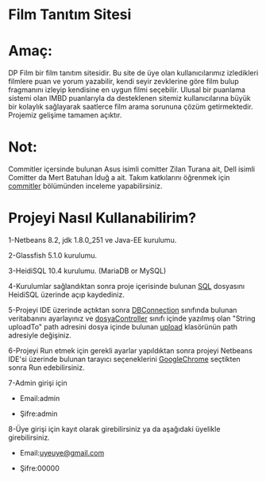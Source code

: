 # Film Tanıtım Sitesi

# Amaç:

DP Film bir film tanıtım sitesidir. Bu site de üye olan kullanıcılarımız izledikleri filmlere puan ve yorum yazabilir, kendi seyir zevklerine göre film bulup fragmanını izleyip kendisine en uygun filmi seçebilir. Ulusal bir puanlama sistemi olan IMBD puanlarıyla da desteklenen sitemiz kullanıcılarına büyük bir kolaylık sağlayarak saatlerce film arama sorununa çözüm getirmektedir. Projemiz gelişime tamamen açıktır.

# Not:

Commitler içersinde bulunan Asus isimli comitter Zilan Turana ait, Dell isimli Comitter da Mert Batuhan İduğ a ait. Takım katkılarını öğrenmek için [commitler](https://github.com/mbatuhanidug/filmSitesi/commits/master) bölümünden inceleme yapabilirsiniz.

# Projeyi Nasıl Kullanabilirim?

1-Netbeans 8.2, jdk 1.8.0_251 ve Java-EE kurulumu.

2-Glassfish 5.1.0 kurulumu.

3-HeidiSQL 10.4 kurulumu. (MariaDB or MySQL)

4-Kurulumlar sağlandıktan sonra proje içerisinde bulunan [SQL](film.sql) dosyasını HeidiSQL üzerinde açıp kaydediniz.

5-Projeyi IDE üzerinde açtıktan sonra [DBConnection](src/java/util/DBConnection.java) sınıfında bulunan veritabanını ayarlayınız ve [dosyaController](src/java/controller/dosyaController.java) sınıfı içinde yazılmış olan "String uploadTo" path adresini dosya içinde bulunan [upload](web) klasörünün path adresiyle değişiniz.

6-Projeyi Run etmek için gerekli ayarlar yapıldıktan sonra projeyi Netbeans IDE'si üzerinde bulunan tarayıcı seçeneklerini [GoogleChrome](https://www.google.com.tr/chrome/) seçtikten sonra Run edebilirsiniz.

7-Admin girişi için

* Email:admin

* Şifre:admin

8-Üye girişi için kayıt olarak girebilirsiniz ya da aşağıdaki üyelikle girebilirsiniz.

* Email:uyeuye@gmail.com

* Şifre:00000
